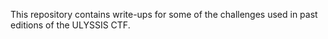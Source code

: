 This repository contains write-ups for some of the challenges used in past editions of the ULYSSIS CTF.
